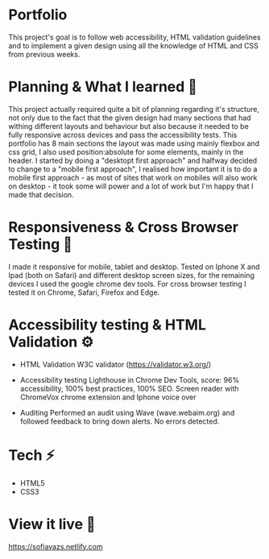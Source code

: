 # Portfolio
This project's goal is to follow web accessibility, HTML validation guidelines and to implement a given design using all the knowledge of HTML and CSS from previous weeks. 

# Planning & What I learned 🧩

This project actually required quite a bit of planning regarding it's structure, not only due to the fact that the given design had many sections that had withing different layouts and behaviour but also because it needed to be fully responsive across devices and pass the accessibility tests. 
This portfolio has 8 main sections the layout was made using mainly flexbox and css grid, I also used position:absolute for some elements, mainly in the header. 
I started by doing a "desktopt first approach" and halfway decided to change to a "mobile first approach", I realised how important it is to do a mobile first approach - as most of sites that work on mobiles will also work on desktop - it took some will power and a lot of work but I'm happy that I made that decision. 

# Responsiveness & Cross Browser Testing 🚦

I made it responsive for mobile, tablet and desktop. Tested on Iphone X and Ipad (both on Safari) and different desktop screen sizes, for the remaining devices I used the google chrome dev tools. 
For cross browser testing I tested it on Chrome, Safari, Firefox and Edge.



# Accessibility testing & HTML Validation ⚙️
- HTML Validation
   W3C validator (https://validator.w3.org/)

- Accessibility testing
   Lighthouse in Chrome Dev Tools, score: 96% accessibility, 100% best practices, 100% SEO.
   Screen reader with ChromeVox chrome extension and Iphone voice over

- Auditing 
    Performed an audit using Wave (wave.webaim.org) and followed feedback to bring down alerts. No errors detected. 

# Tech ⚡️
- HTML5
- CSS3

# View it live 🔴
https://sofiavazs.netlify.com